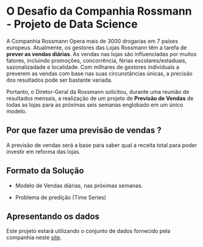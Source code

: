 # O Desafio da Companhia Rossmann - Projeto de Data Science

A Companhia Rossmann Opera mais de 3000 drogarias em 7 países europeus. Atualmente, os gestores das Lojas Rossmann têm a tarefa de **prever as vendas diárias**. As vendas nas lojas são influenciadas por muitos fatores, incluindo promoções, concorrência, férias escolares/estaduais, sazonalizadade e localidade. Com milhares de gestores individuais a preverem as vendas com base nas suas circunstâncias únicas, a precisão dos resultados pode ser bastante variada.

Portanto, o Diretor-Geral da Rossmann solicitou, durante uma reunião de resultados mensais, a realização de um projeto de **Previsão de Vendas** de todas as lojas para as próximas seis semanas englobado em um único modelo.

## Por que fazer uma previsão de vendas ?

A previsão de vendas será a base para saber qual a receita total para poder investir em reforma das lojas.


## Formato da Solução

- Modelo de Vendas diárias, nas próximas semanas.

- Problema de predição (Time Series)


## Apresentando os dados

Este projeto estará utilizando o conjunto de dados fornecido pela companhia neste [site](https://www.kaggle.com/c/rossmann-store-sales).

